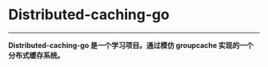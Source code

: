 # Distributed-caching-go
------------
**Distributed-caching-go 是一个学习项目。通过模仿 groupcache 实现的一个分布式缓存系统。**
